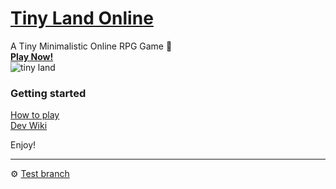 # [Tiny Land Online](https://diguifi.itch.io/tiny-land)
A Tiny Minimalistic Online RPG Game 🎲  
**[Play Now!](https://diguifi.itch.io/tiny-land)**  
![tiny land](https://user-images.githubusercontent.com/31022286/106227466-fc0c9000-61c7-11eb-875e-b1b16aa6425e.png)



### Getting started
[How to play](https://github.com/tiny-devs/tiny-dungeon-online/wiki/How-to-Play)  
[Dev Wiki](https://github.com/tiny-devs/tiny-dungeon-online/wiki)

Enjoy!

---
⚙️ [Test branch](https://tiny-dungeon-online-dev.herokuapp.com/)
